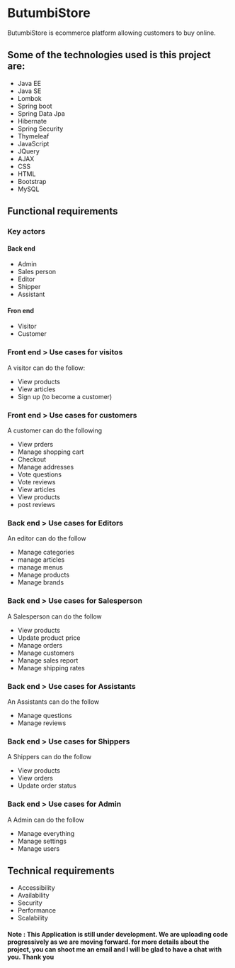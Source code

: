 # ButumbiStore
ButumbiStore is ecommerce platform allowing customers to buy online.

## Some of the technologies used is this project are:
* Java EE 
* Java SE
* Lombok
* Spring boot
* Spring Data Jpa
* Hibernate
* Spring Security
* Thymeleaf
* JavaScript
* JQuery
* AJAX
* CSS
* HTML
* Bootstrap
* MySQL

## Functional requirements


### Key actors

#### Back end
* Admin
* Sales person
* Editor
* Shipper
* Assistant

#### Fron end
* Visitor
* Customer


### Front end > Use cases for visitos
A visitor can do the follow:
* View products
* View articles
* Sign up (to become a customer)

### Front end > Use cases for customers
A customer can do the following
* View prders
* Manage shopping cart
* Checkout
* Manage addresses
* Vote questions
* Vote reviews
* View articles
* View products
* post reviews



### Back end > Use cases for Editors
An editor can do the follow
* Manage categories
* manage articles
* manage menus
* Manage products
* Manage brands

### Back end > Use cases for Salesperson
A Salesperson can do the follow
* View products
* Update product price
* Manage orders
* Manage customers
* Manage sales report
* Manage shipping rates

### Back end > Use cases for Assistants
An Assistants can do the follow
* Manage questions
* Manage reviews

### Back end > Use cases for Shippers
A Shippers can do the follow
* View products
* View orders
* Update order status

### Back end > Use cases for Admin
A Admin can do the follow
* Manage everything
* Manage settings
* Manage users



## Technical requirements

* Accessibility
* Availability
* Security
* Performance
* Scalability


#### Note : This Application is still under development. We are uploading code progressively as we are moving forward. for more details about the project, you can shoot me an email and I will be glad to have a chat with you. Thank you
